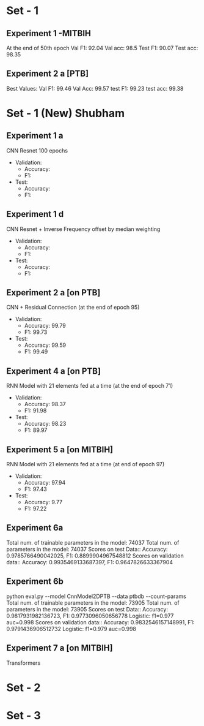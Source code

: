 # Set - 1

## Experiment 1 -MITBIH

At the end of 50th epoch
  Val F1: 92.04
 Val acc: 98.5
 Test F1: 90.07
Test acc: 98.35

## Experiment 2 a [PTB]
Best Values:
Val F1: 99.46
Val Acc: 99.57
test F1: 99.23
test acc: 99.38

# Set - 1 (New) Shubham

## Experiment 1 a

CNN Resnet 100 epochs
- Validation:
  - Accuracy: 
  - F1: 
- Test:
  - Accuracy: 
  - F1: 

## Experiment 1 d
CNN Resnet + Inverse Frequency offset by median weighting
- Validation:
  - Accuracy: 
  - F1: 
- Test:
  - Accuracy: 
  - F1: 

## Experiment 2 a [on PTB]
CNN + Residual Connection
(at the end of epoch 95)
- Validation:
  - Accuracy: 99.79
  - F1: 99.73
- Test:
  - Accuracy: 99.59
  - F1: 99.49

## Experiment 4 a [on PTB]

RNN Model with 21 elements fed at a time 
(at the end of epoch 71)
- Validation:
  - Accuracy: 98.37
  - F1: 91.98
- Test:
  - Accuracy: 98.23
  - F1: 89.97
## Experiment 5 a [on MITBIH]
RNN Model with 21 elements fed at a time 
(at end of epoch 97)

- Validation:
  - Accuracy: 97.94
  - F1: 97.43
- Test:
  - Accuracy: 9.77
  - F1: 97.22


## Experiment 6a
Total num. of trainable parameters in the model: 74037
Total num. of  parameters in the model: 74037
Scores on test Data:: Accuracy: 0.9785766490042025, F1: 0.8899904967548812
Scores on validation data:: Accuracy: 0.9935469133687397, F1: 0.9647826633367904
## Experiment 6b
python eval.py --model CnnModel2DPTB --data ptbdb --count-params
Total num. of trainable parameters in the model: 73905
Total num. of  parameters in the model: 73905
Scores on test Data:: Accuracy: 0.9817931982136723, F1: 0.9773096050656778
Logistic: f1=0.977 auc=0.998
Scores on validation data:: Accuracy: 0.9832546157148991, F1: 0.9791436906512732
Logistic: f1=0.979 auc=0.998

## Experiment 7 a [on MITBIH]
Transformers

# Set - 2

# Set - 3

